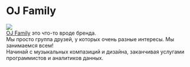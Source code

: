 # OJ Family

![](https://ojsite.ru/assets/images/icon.jpg)  
[OJ Family](https://ojsite.ru) это что-то вроде бренда.  
Мы просто группа друзей, у которых очень разные интересы. Мы занимаемся всем!  
Начинай с музыкальных компазиций и дизайна, заканчивая услугами программистов и аналитиков данных.